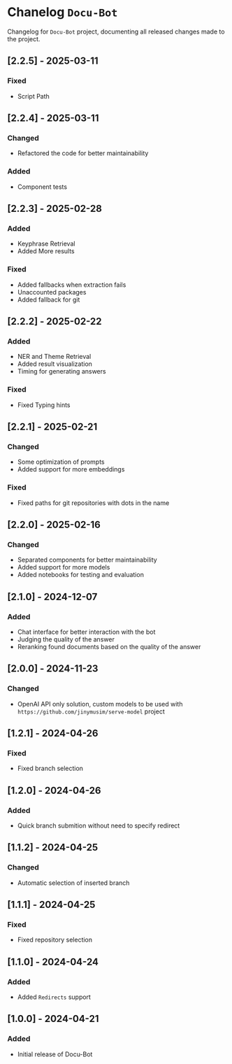 # Chanelog `Docu-Bot`

Changelog for `Docu-Bot` project, documenting all released changes made to the project.

## [2.2.5] - 2025-03-11
### Fixed
- Script Path

## [2.2.4] - 2025-03-11
### Changed
- Refactored the code for better maintainability
### Added
- Component tests

## [2.2.3] - 2025-02-28
### Added
- Keyphrase Retrieval
- Added More results
### Fixed
- Added fallbacks when extraction fails
- Unaccounted packages
- Added fallback for git

## [2.2.2] - 2025-02-22
### Added
- NER and Theme Retrieval
- Added result visualization
- Timing for generating answers
### Fixed
- Fixed Typing hints

## [2.2.1] - 2025-02-21
### Changed
- Some optimization of prompts
- Added support for more embeddings
### Fixed
- Fixed paths for git repositories with dots in the name

## [2.2.0] - 2025-02-16
### Changed
- Separated components for better maintainability
- Added support for more models
- Added notebooks for testing and evaluation

## [2.1.0] - 2024-12-07
### Added
- Chat interface for better interaction with the bot
- Judging the quality of the answer
- Reranking found documents based on the quality of the answer

## [2.0.0] - 2024-11-23
### Changed
- OpenAI API only solution, custom models to be used with  `https://github.com/jinymusim/serve-model` project

## [1.2.1] - 2024-04-26
### Fixed
- Fixed branch selection

## [1.2.0] - 2024-04-26
### Added
- Quick branch submition without need to specify redirect

## [1.1.2] - 2024-04-25
### Changed
- Automatic selection of inserted branch

## [1.1.1] - 2024-04-25
### Fixed
- Fixed repository selection

## [1.1.0] - 2024-04-24
### Added
- Added `Redirects` support

## [1.0.0] - 2024-04-21
### Added
- Initial release of Docu-Bot